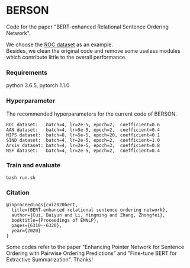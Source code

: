 # BERSON
Code for the paper "BERT-enhanced Relational Sentence Ordering Network".

We choose the [ROC dataset](https://github.com/sodawater/SentenceOrdering) as an example.  
Besides, we clean the original code and remove some useless modules which contribute little to the overall performance.

### Requirements
python 3.6.5, pytorch 1.1.0

### Hyperparameter
The recommended hyperparameters for the current code of BERSON.  
```
ROC dataset:   batch=4, lr=2e-5, epoch=2,  coefficient=0.6  
AAN dataset:   batch=4, lr=5e-5, epoch=2,  coefficient=0.4  
NIPS dataset:  batch=8, lr=5e-5, epoch=20, coefficient=0.1  
SIND dataset:  batch=4, lr=2e-5, epoch=2,  coefficient=1.0  
Arxiv dataset: batch=4, lr=2e-5, epoch=2,  coefficient=0.8  
NSF dataset:   batch=4, lr=2e-5, epoch=2,  coefficient=0.4
```
### Train and evaluate
```
bash run.sh
```
### Citation
```
@inproceedings{cui2020bert,
  title={BERT-enhanced relational sentence ordering network},
  author={Cui, Baiyun and Li, Yingming and Zhang, Zhongfei},
  booktitle={Proceedings of EMNLP},
  pages={6310--6320},
  year={2020}
}
```

Some codes refer to the paper “Enhancing Pointer Network for Sentence Ordering with Pairwise Ordering Predictions” and "Fine-tune BERT for Extractive Summarization". Thanks!
